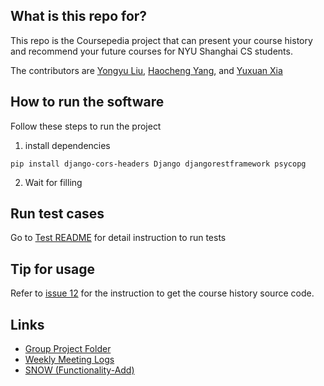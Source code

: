 
## What is this repo for?
This repo is the Coursepedia project that can present your course history and recommend your future courses for NYU Shanghai CS students.

The contributors are [Yongyu Liu](https://github.com/YongyuLiu03), [Haocheng Yang](https://github.com/Harry-Yang0518), and [Yuxuan Xia](https://github.com/NovTi)

## How to run the software
Follow these steps to run the project

1. install dependencies
``` 
pip install django-cors-headers Django djangorestframework psycopg
```

2. Wait for filling


## Run test cases

Go to [Test README](backend/test/README.md) for detail instruction to run tests


## Tip for usage

Refer to [issue 12](https://github.com/YongyuLiu03/SEproject/issues/12#issuecomment-2107356155) for the instruction to get the course history source code.


## Links

- [Group Project Folder](https://drive.google.com/drive/folders/1bN0Qwhw-A0KcsbxDqG4MjQsyJCyuXpMK?usp=sharing)
- [Weekly Meeting Logs](https://docs.google.com/document/d/15pVdvmcztm7i7RDhoF95CvmVSybGwcfDFcdfjAZPFGc/edit?usp=sharing)
- [SNOW (Functionality-Add)](https://github.com/YongyuLiu03/Snow)